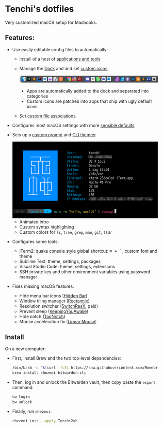 # Tenchi's dotfiles

Very customized macOS setup for Macbooks.

## Features:

- Use easily editable config files to automatically:
    - Install of a host of [applications and tools](.chezmoidata/packages.yaml)
    - Manage the [Dock](.chezmoidata/dock.yaml) and and set [custom icons](.chezmoidata/icons.yaml):

        ![](resources/dock.png)
        - Apps are automatically added to the dock and separated into categories
        - Custom icons are patched into apps that ship with ugly default icons
    - Set [custom file associations](.chezmoidata/associations.yaml)

- Configures most macOS settings with more [sensible defaults](.chezmoiscripts/run_once_set-preferences.sh)

- Sets up a [custom prompt](./dot_local/customizations/prompt.zsh) and [CLI themes](./dot_local/customizations/colors.zsh):

    <img src="resources/prompt.png" width=556 />

    - Animated intro
    - Custom syntax highlighting
    - Custom colors for `ls`, `tree`, `grep`, `man`, `git`, `tldr`

- Configures some tools:
    - iTerm2: quake console style global shortcut: <kbd>⌘ + `</kbd>, custom font and theme
    - Sublime Text: theme, settings, packages
    - Visual Studio Code: theme, settings, extensions
    - SSH private key and other environment variables using password manager

- Fixes missing macOS features:
    - Hide menu bar icons ([Hidden Bar](https://github.com/dwarvesf/hidden))
    - Window tiling manager ([Rectangle](https://rectangleapp.com/))
    - Resolution switcher ([SwitchResX](https://www.madrau.com/), paid)
    - Prevent sleep ([KeepingYouAwake](https://keepingyouawake.app/))
    - Hide notch ([TopNotch](https://topnotch.app/))
    - Mouse acceleration fix ([Linear Mouse](https://linearmouse.app/))

## Install

On a new computer:

- First, install Brew and the two top-level dependencies:

    ```bash
    /bin/bash -c "$(curl -fsSL https://raw.githubusercontent.com/Homebrew/install/HEAD/install.sh)"
    brew install chezmoi bitwarden-cli
    ```

- Then, log in and unlock the Bitwarden vault, then copy paste the `export` command:

    ```bash
    bw login
    bw unlock
    ```

- Finally, run `chezmoi`:

    ```bash
    chezmoi init --apply Tenchi2xh
    ```
